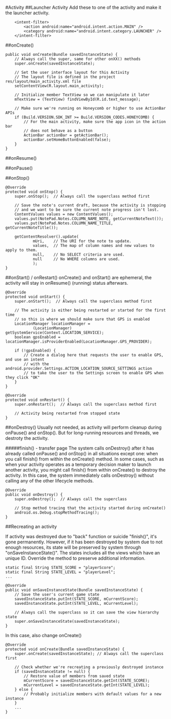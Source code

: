 #Activity
##Launcher Activity
Add these to one of the activity and make it the launcher activity.
```
    <intent-filter>
        <action android:name="android.intent.action.MAIN" />
        <category android:name="android.intent.category.LAUNCHER" />
    </intent-filter>
```

##onCreate()
```
public void onCreate(Bundle savedInstanceState) {
    // Always call the super, same for other onXX() methods
    super.onCreate(savedInstanceState);

    // Set the user interface layout for this Activity
    // The layout file is defined in the project res/layout/main_activity.xml file
    setContentView(R.layout.main_activity);
    
    // Initialize member TextView so we can manipulate it later
    mTextView = (TextView) findViewById(R.id.text_message);
    
    // Make sure we're running on Honeycomb or higher to use ActionBar APIs
    if (Build.VERSION.SDK_INT >= Build.VERSION_CODES.HONEYCOMB) {
        // For the main activity, make sure the app icon in the action bar
        // does not behave as a button
        ActionBar actionBar = getActionBar();
        actionBar.setHomeButtonEnabled(false);
    }
}
```


##onResume()


##onPause()


##onStop()
```
@Override
protected void onStop() {
    super.onStop();  // Always call the superclass method first

    // Save the note's current draft, because the activity is stopping
    // and we want to be sure the current note progress isn't lost.
    ContentValues values = new ContentValues();
    values.put(NotePad.Notes.COLUMN_NAME_NOTE, getCurrentNoteText());
    values.put(NotePad.Notes.COLUMN_NAME_TITLE, getCurrentNoteTitle());

    getContentResolver().update(
            mUri,    // The URI for the note to update.
            values,  // The map of column names and new values to apply to them.
            null,    // No SELECT criteria are used.
            null     // No WHERE columns are used.
            );
}
```
##onStart() / onRestart()
onCreate() and onStart() are ephemeral, the activity will stay in onResume() (running) status afterwars.

```
@Override
protected void onStart() {
    super.onStart();  // Always call the superclass method first
    
    // The activity is either being restarted or started for the first time
    // so this is where we should make sure that GPS is enabled
    LocationManager locationManager = 
            (LocationManager) getSystemService(Context.LOCATION_SERVICE);
    boolean gpsEnabled = locationManager.isProviderEnabled(LocationManager.GPS_PROVIDER);
    
    if (!gpsEnabled) {
        // Create a dialog here that requests the user to enable GPS, and use an intent
        // with the android.provider.Settings.ACTION_LOCATION_SOURCE_SETTINGS action
        // to take the user to the Settings screen to enable GPS when they click "OK"
    }
}

@Override
protected void onRestart() {
    super.onRestart();  // Always call the superclass method first
    
    // Activity being restarted from stopped state    
}
```

##onDestroy()
Usually not needed, as activity will perform cleanup during onPause() and onStop(). But for long-running resources and threads, we destroty the activity. 

#####finish() - transfer page
The system calls onDestroy() after it has already called onPause() and onStop() in all situations except one: when you call finish() from within the onCreate() method. In some cases, such as when your activity operates as a temporary decision maker to launch another activity, you might call finish() from within onCreate() to destroy the activity. In this case, the system immediately calls onDestroy() without calling any of the other lifecycle methods.

```
@Override
public void onDestroy() {
    super.onDestroy();  // Always call the superclass
    
    // Stop method tracing that the activity started during onCreate()
    android.os.Debug.stopMethodTracing();
}
```
##Recreating an activity

If activity was destroyed due to "back" function or suicide "finish()", it's gone permanently. However, if it has been destroyed by system due to not enough resources, its state will be preserved by system through "onSaveInstanceState()". The states includes all the views which have an unique ID. Override the method to preserve additional information.
```
static final String STATE_SCORE = "playerScore";
static final String STATE_LEVEL = "playerLevel";
...

@Override
public void onSaveInstanceState(Bundle savedInstanceState) {
    // Save the user's current game state
    savedInstanceState.putInt(STATE_SCORE, mCurrentScore);
    savedInstanceState.putInt(STATE_LEVEL, mCurrentLevel);
    
    // Always call the superclass so it can save the view hierarchy state
    super.onSaveInstanceState(savedInstanceState);
}
```
In this case, also change onCreate()

```
@Override
protected void onCreate(Bundle savedInstanceState) {
    super.onCreate(savedInstanceState); // Always call the superclass first
   
    // Check whether we're recreating a previously destroyed instance
    if (savedInstanceState != null) {
        // Restore value of members from saved state
        mCurrentScore = savedInstanceState.getInt(STATE_SCORE);
        mCurrentLevel = savedInstanceState.getInt(STATE_LEVEL);
    } else {
        // Probably initialize members with default values for a new instance
    }
    ...
}
```
